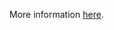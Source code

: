 More information [here](https://docs.prismacloud.io/en/enterprise-edition/policy-reference/aws-policies/aws-general-policies/bc-aws-269).
